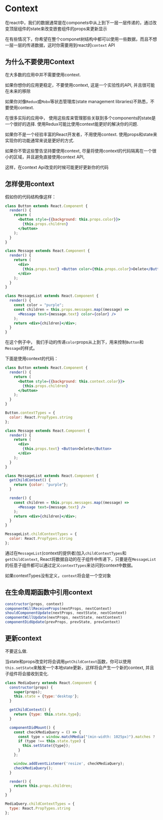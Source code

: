 # Context

在react中，我们的数据通常是在componets中从上到下一层一层传递的，通过改变顶层组件的state来改变嵌套组件的props来更新显示

在有些情况下，你希望在整个componet树结构中都可以使用一些数据，而且不想一层一层的传递数据，这时你需要用到react的`context` API

## 为什么不要使用Context

在大多数的应用中并不需要使用context.

如果你想你的应用更稳定，不要使用context, 这是一个实验性的API, 并且很可能在未来的移除

如果你对像`Redux`或`Mobx`等状态管理库(state management libraries)不熟悉，不要使用context.

在很多实际的应用中， 使用这些库来管理那些关联到多个components的state是一个很好的选择.
使用Redux可能比使用context能更好的解决你的问题.

如果你不是一个经验丰富的React开发者，不用使用context.
使用props和state来实现你的功能通常来说是更好的方式.

如果你不管这些警告坚持要使用context, 尽量将使用context的代码隔离在一个很小的区域，并且避免直接使用context API, 

这样，在context Api改变的时候可能更好更新你的代码

##  怎样使用context

假如你的代码结构像这样：

```jsx
class Button extends React.Component {
  render() {
    return (
      <button style={{background: this.props.color}}>
        {this.props.children}
      </button>
    );
  }
}

class Message extends React.Component {
  render() {
    return (
      <div>
        {this.props.text} <Button color={this.props.color}>Delete</Button>
      </div>
    );
  }
}

class MessageList extends React.Component {
  render() {
    const color = "purple";
    const children = this.props.messages.map((message) =>
      <Message text={message.text} color={color} />
    );
    return <div>{children}</div>;
  }
}
```

在这个例子中， 我们手动的传递`color`props从上到下，用来控制`Button`和`Message`的样式。

下面是使用context的代码：

```jsx
class Button extends React.Component {
  render() {
    return (
      <button style={{background: this.context.color}}>
        {this.props.children}
      </button>
    );
  }
}

Button.contextTypes = {
  color: React.PropTypes.string
};

class Message extends React.Component {
  render() {
    return (
      <div>
        {this.props.text} <Button>Delete</Button>
      </div>
    );
  }
}

class MessageList extends React.Component {
  getChildContext() {
    return {color: "purple"};
  }

  render() {
    const children = this.props.messages.map((message) =>
      <Message text={message.text} />
    );
    return <div>{children}</div>;
  }
}

MessageList.childContextTypes = {
  color: React.PropTypes.string
};
```

通过在`MessageList`(context的提供者)加入`childContextTypes`和`getChildContext`,
React将数据自动的在子组件中传递下，只要是在`MessageList`的任意子组件都可以通过定义`contextTypes`来访问到context中数据。

如果contextTypes没有定义，`context`将会是一个空对象

## 在生命周期函数中引用context

```jsx
constructor(props, context)
componentWillReceiveProps(nextProps, nextContext)
shouldComponentUpdate(nextProps, nextState, nextContext)
componentWillUpdate(nextProps, nextState, nextContext)
componentDidUpdate(prevProps, prevState, prevContext)
```

## 更新context

不要这么做.

当state和props改变时将会调用`getChildContext`函数，你可以使用
`this.setState`来触发一个本地state更新，这样将会产生一个新的context,
并且子组件将会接收到变化.

```jsx
class MediaQuery extends React.Component {
  constructor(props) {
    super(props);
    this.state = {type:'desktop'};
  }

  getChildContext() {
    return {type: this.state.type};
  }

  componentDidMount() {
    const checkMediaQuery = () => {
      const type = window.matchMedia("(min-width: 1025px)").matches ? 'desktop' : 'mobile';
      if (type !== this.state.type) {
        this.setState({type});
      }
    };

    window.addEventListener('resize', checkMediaQuery);
    checkMediaQuery();
  }

  render() {
    return this.props.children;
  }
}

MediaQuery.childContextTypes = {
  type: React.PropTypes.string
};
```












